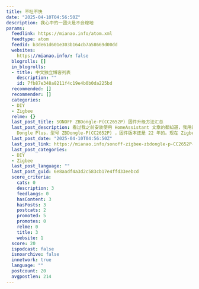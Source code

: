 ```yaml
---
title: 不吐不快
date: "2025-04-10T04:56:50Z"
description: 我心中的一团火是不会熄地
params:
  feedlink: https://mianao.info/atom.xml
  feedtype: atom
  feedid: b3de61d601e303b164cb7a58669d00dd
  websites:
    https://mianao.info/: false
  blogrolls: []
  in_blogrolls:
  - title: 中文独立博客列表
    description: ""
    id: 7fb87e348a8211f4c19e4b0b0da225bd
  recommended: []
  recommender: []
  categories:
  - DIY
  - Zigbee
  relme: {}
  last_post_title: SONOFF ZBDongle-P(CC2652P) 固件升级方法汇总
  last_post_description: 看过我之前安装使用 HomeAssistant 文章的都知道，我用的是 SONOFF Zigbee 3.0 USB
    Dongle Plus，型号 ZBDongle-P(CC2652P) ，固件版本还是 22 年的。现在 Zigbee2MQTT
  last_post_date: "2025-04-10T04:56:50Z"
  last_post_link: https://mianao.info/sonoff-zigbee-zbdongle-p-CC2652P-firmware-update-guide/
  last_post_categories:
  - DIY
  - Zigbee
  last_post_language: ""
  last_post_guid: 6e8aadf4a3d2c583cb17e4ffd33eebcd
  score_criteria:
    cats: 0
    description: 3
    feedlangs: 0
    hasContent: 3
    hasPosts: 3
    postcats: 2
    promoted: 5
    promotes: 0
    relme: 0
    title: 3
    website: 1
  score: 20
  ispodcast: false
  isnoarchive: false
  innetwork: true
  language: ""
  postcount: 20
  avgpostlen: 214
---
```

